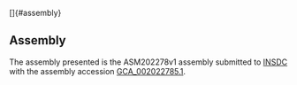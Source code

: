 []{#assembly}

Assembly
--------

The assembly presented is the ASM202278v1 assembly submitted to
[INSDC](http://www.insdc.org) with the assembly accession
[GCA\_002022785.1](http://www.ebi.ac.uk/ena/data/view/GCA_002022785.1).
